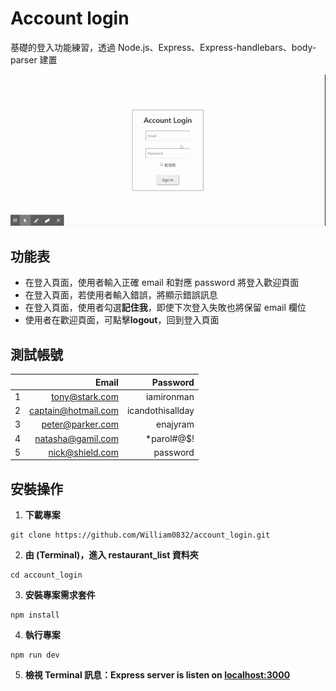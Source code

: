 # Account login

基礎的登入功能練習，透過 Node.js、Express、Express-handlebars、body-parser 建置

![示意圖](https://github.com/William0832/account_login/blob/master/img/Account_Login.gif)

## 功能表

- 在登入頁面，使用者輸入正確 email 和對應 password 將登入歡迎頁面
- 在登入頁面，若使用者輸入錯誤，將顯示錯誤訊息
- 在登入頁面，使用者勾選**記住我**，即使下次登入失敗也將保留 email 欄位
- 使用者在歡迎頁面，可點擊**logout**，回到登入頁面

## 測試帳號

|     |               Email |         Password |
| --: | ------------------: | ---------------: |
|   1 |      tony@stark.com |       iamironman |
|   2 | captain@hotmail.com | icandothisallday |
|   3 |    peter@parker.com |         enajyram |
|   4 |   natasha@gamil.com |     \*parol#@\$! |
|   5 |     nick@shield.com |         password |

## 安裝操作

1. **下載專案**

```
git clone https://github.com/William0832/account_login.git
```

2. **由 (Terminal)，進入 restaurant_list 資料夾**

```
cd account_login
```

3. **安裝專案需求套件**

```
npm install
```

4. **執行專案**

```
npm run dev
```

5. **檢視 Terminal 訊息：Express server is listen on [localhost:3000](http://localhost:3000)**
